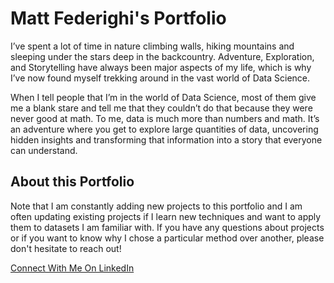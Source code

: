 # Matt Federighi's Portfolio

I’ve spent a lot of time in nature climbing walls, hiking mountains and sleeping under the stars deep in the backcountry. Adventure, Exploration, and Storytelling have always been major aspects of my life, which is why I’ve now found myself trekking around in the vast world of Data Science. 

When I tell people that I’m in the world of Data Science, most of them give me a blank stare and tell me that they couldn’t do that because they were never good at math. To me, data is much more than numbers and math. It’s an adventure where you get to explore large quantities of data, uncovering hidden insights and transforming that information into a story that everyone can understand. 

## About this Portfolio

Note that I am constantly adding new projects to this portfolio and I am often updating existing projects if I learn new techniques and want to apply them to datasets I am familiar with. If you have any questions about projects or if you want to know why I chose a particular method over another, please don't hesitate to reach out! 

[Connect With Me On LinkedIn](https://www.linkedin.com/in/mattfederighi/)
